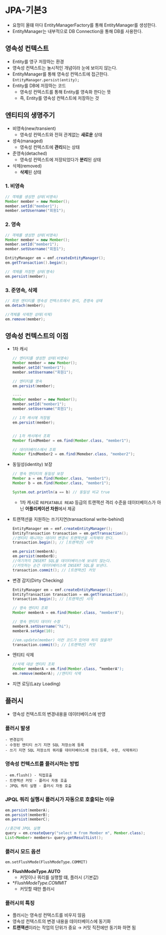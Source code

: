 # JPA-기본3

- 요청이 올떄 마다 EntityManagerFactory를 통해 EntityManager를 생성한다.
- EntityManager는 내부적으로 DB Connection을 통해 DB를 사용한다.


## 영속성 컨텍스트

- Entity를 영구 저장하는 환경
- 영속성 컨텍스트는 놀시적인 개념이라 눈에 보이지 않는다.
- EntityManager를 통해 영속성 컨텍스트에 접근한다.
`EntityManager.persist(entity);`
- Entity를 DB에 저장하는 코드
    - 영속성 컨텍스트를 통해 Entity를 영속화 한다는 뜻
    - 즉, Entity를 영속성 컨텍스트에 저장하는 것

## 엔티티의 생명주기

- 비영속(new/transient)
    - 영속성 컨텍스트와 전혀 관계없는 **새로운** 상태
- 셩속(managed)
    - 영속성 컨텍스트에 **관리**되는 상태
- 준영속(detached)
    - 영속성 컨텍스트에 저장되었다가 **분리**된 상태
- 삭제(removed)
    - **삭제**된 상태

### 1. 비영속
```java
// 객체를 생성한 상태(비영속)
Member member = new Member();
member.setId("member1");
member.setUsername("회원1");
```

### 2. 영속
```java
// 객체를 생성한 상태(비영속)
Member member = new Member();
member.setId("member1");
member.setUsername("회원1");

EntityManager em = emf.createEntityManager();
em.getTransaction().begin();

// 객체를 저장한 상태(영속)
em.persist(member);
```

### 3. 준영속, 삭제

```java
// 회원 엔티티를 영속성 컨텍스트에서 분리, 준영속 상태
em.detach(member);
```

```java
//객체를 삭제한 상태(삭제)
em.remove(member);
```

## 영속성 컨텍스트의 이점

- 1차 캐시
    ```java
    // 엔티티를 생성한 상태(비영속)
    Member member = new Member();
    member.setId("member1");
    member.setUsername("회원1");

    // 엔티티를 영속
    em.persist(member);

    ---- 
    Member member = new Member();
    member.setId("member1");
    member.setUsername("회원1");

    // 1차 캐시에 저장됨
    em.persist(member);
    

    // 1차 캐시에서 조회
    Member findMember = em.find(Member.class, "member1");

    // 데이터베이스에서 조회
    Member findMember2 = em.find(Memeber.class, "member2");
    ```
- 동일성(identity) 보장
    ```java
    // 영속 엔티티의 동일성 보장
    Member a = em.find(Member.class, "member1");
    Member b = em.find(Member.class, "member1");

    System.out.println(a == b) // 동일성 비교 true
    ```
    - 1차 캐시로 `REPEATABLE READ` 등급의 트랜잭션 격리 수준을 데이터베이스가 아닌 **어플리케이션 차원**에서 제공
    
- 트랜잭션을 지원하는 쓰기지연(transactional write-behind)
    ```java
    EntityManager em = emf.createEntityManager();
    EntityTransaction transaction = em.getTransaction();
    //엔티티 매니저는 데이터 변경시 트랜잭션을 시작해야 한다.
    transaction.begin(); // [트랜잭션] 시작

    em.persist(memberA);
    em.persist(memberB);
    //여기까지 INSERT SQL을 데이터베이스에 보내지 않는다.
    //커밋하는 순간 데이터베이스에 INSERT SQL을 보낸다.
    transaction.commit(); // [트랜잭션] 커밋
    ```
- 변경 감지(Dirty Checking) 
    ```java
    EntityManager em = emf.createEntityManager();
    EntityTransaction transaction = em.getTransaction();
    transaction.begin(); // [트랜잭션] 시작

    // 영속 엔티티 조회
    Member memberA = em.find(Member.class, "memberA");

    // 영속 엔티티 데이터 수정
    memberA.setUsername("hi");
    memberA.setAge(10);

    //em.update(member) 이런 코드가 있어야 하지 않을까?
    transaction.commit(); // [트랜잭션] 커밋
    ```
- 엔티티 삭제
    ```java
    //삭제 대상 엔티티 조회
    Member memberA = em.find(Member.class, “memberA");
    em.remove(memberA); //엔티티 삭제
    ```
- 지연 로딩(Lazy Loading)

## 플러시
- 영속성 컨텍스트의 변경내용을 데이터베이스에 반영

### 플러시 발생
    - 변경감지
    - 수정된 엔티티 쓰기 지연 SQL 저장소에 등록
    - 쓰기 지연 SQL 저장소의 쿼리를 데이터베이스에 전송(등록, 수정, 삭제쿼리)

### 영속성 컨텍스트를 플러시하는 방법
    - em.flush() - 직접호출 
    - 트랜잭션 커밋 - 플러시 자동 호출
    - JPQL 쿼리 실행 - 플러시 자동 호출

### JPQL 쿼리 실행시 플러시가 자동으로 호출되는 이유
```java
em.persist(memberA);
em.persist(memberB);
em.persist(memberC);

//중간에 JPQL 실행
query = em.createQuery("select m from Member m", Member.class);
List<Member> members= query.getResultList();
```

### 플러시 모드 옵션

`em.setFlushMode(FlushModeType.COMMIT)`
- **FlushModeType.AUTO**
    - 커밋이나 쿼리를 실행할 떄, 플러시 (기본값)
- **FlushModeType.COMMIT*
    - 커밋할 때만 플러시

### 플러시의 특징
- 플러시는 영속성 컨텍스트를 비우지 않음
- 영속성 컨텍스트의 변경 내용을 데이터베이스에 동기화
- **트랜잭션**이라는 작업의 단위가 중요 &rarr; 커밋 직전에만 동기화 하면 됨